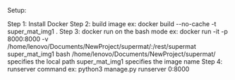 Setup:

Step 1: Install Docker
Step 2: build image 
        ex: docker build --no-cache -t super_mat_img1 .
Step 3: docker run on the bash mode 
        ex: docker run -it -p 8000:8000 -v /home/lenovo/Documents/NewProject/supermat/:/rest/supermat super_mat_img1 bash
         /home/lenovo/Documents/NewProject/supermat/ specifies the local path
         super_mat_img1 specifies the image name
Step 4: runserver command
        ex: python3 manage.py runserver 0:8000
